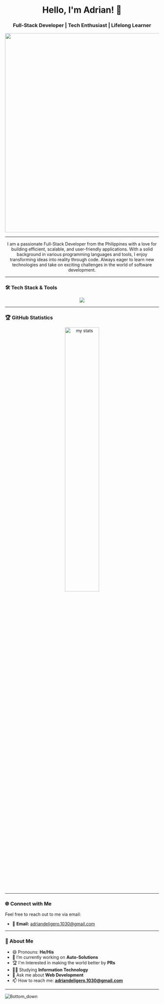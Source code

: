 <h1 align="center">Hello, I'm Adrian! 👋</h1>
<h3 align="center">Full-Stack Developer | Tech Enthusiast | Lifelong Learner</h3>

<p align="center">
  <a href="#">
    <img width="650px" src="https://readme-typing-svg.herokuapp.com?font=Ubuntu&color=58a6ff&size=22&center=true&lines=Hello,+World+👋;Happy+to+See+You+Here+😀;This+Is+My+TechStack+💻;Feel+Free+to+Look+Around+✌;Reach+Me+Out+If+You+Need+Me+🎨🙌;Have+a+Great+Day+🌞">
  </a>
</p>

---

<p align="center">
  I am a passionate Full-Stack Developer from the Philippines with a love for building efficient, scalable, and user-friendly applications. With a solid background in various programming languages and tools, I enjoy transforming ideas into reality through code. Always eager to learn new technologies and take on exciting challenges in the world of software development.
</p>



---

### 🛠️ Tech Stack & Tools

<p align="center">
  <a href="#">
    <img src="https://skillicons.dev/icons?i=laravel,vue,bootstrap,tailwind,php,postgres,pgadmin,photoshop,nodejs,postman,java,python,c,html,css,javascript&perline=9" />
  </a>
</p>

---

### 🏆 GitHub Statistics

<div align="center">
  <img alt="my stats" width="47%"  src="https://github-readme-stats.vercel.app/api?username=addeligero&&show_icons=true&bg_color=00000000" />
</div>

---

### 🌐 Connect with Me

Feel free to reach out to me via email:

- 📧 **Email:** [adriandeligero.1030@gmail.com](mailto:adriandeligero.1030@gmail.com)

---

### 🎯 About Me

- 😄 Pronouns: **He/His**
- 🌱 I’m currently working on **Auto-Solutions**
- 🏆 I'm Interested in making the world better by **PRs**
- 👨‍🎓 Studying **Information Technology**
- 💬 Ask me about **Web Development**
- 📫 How to reach me: **adriandeligero.1030@gmail.com**



---

![Bottom_down](https://github.com/centmarde/centmarde/assets/159101935/aecdf82d-fe75-4add-9b17-9e0d5961fd8c)
